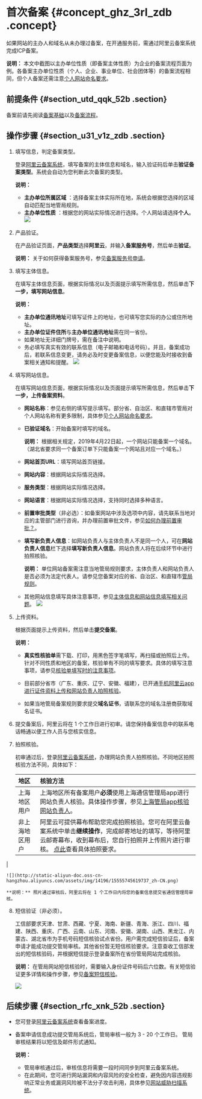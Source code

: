 # 首次备案 {#concept_ghz_3rl_zdb .concept}

如果网站的主办人和域名从未办理过备案，在开通服务前，需通过阿里云备案系统完成ICP备案。

**说明：** 本文中截图以主办单位性质（即备案主体性质）为企业的备案流程页面为例。各备案主办单位性质（个人、企业、事业单位、社会团体等）的备案流程相同，但个人备案还需注意[个人网站命名要求](../../../../intl.zh-CN/常见问题/备案流程FAQ/填写主体信息和网站信息.md#section_rdk_mvr_zdb)。

## 前提条件 {#section_utd_qqk_52b .section}

备案前请先阅读[备案基础](../../../../intl.zh-CN/产品简介/备案基础.md#)以及[备案流程](intl.zh-CN/ICP备案快速入门/ICP备案快速入门.md#section_tcc_bds_s2b)。

## 操作步骤 {#section_u31_v1z_zdb .section}

1.  填写信息，判定备案类型。

    登录[阿里云备案系统](https://beian.aliyun.com/order/selfBaIndex.htm)，填写备案的主体信息和域名，输入验证码后单击**验证备案类型**。系统会自动为您判断此次备案的类型。

    **说明：** 

    -   **主办单位所属区域** ：选择备案主体实际所在地，系统会根据您选择的区域自动匹配当地管局规则。
    -   **主办单位性质** ：根据您的网站实际情况进行选择。个人网站请选择**个人**。
    ![](http://static-aliyun-doc.oss-cn-hangzhou.aliyuncs.com/assets/img/14196/15555745619743_zh-CN.png)

2.  产品验证。

    在产品验证页面，**产品类型**选择**阿里云**，并输入**备案服务号**，然后单击**验证**。

    **说明：** 关于如何获得备案服务号，参见[备案服务号申请](intl.zh-CN/ICP备案流程（PC端）/申请备案服务号.md#)。

3.  填写主体信息。

    在填写主体信息页面，根据实际情况以及页面提示填写所需信息，然后单击**下一步，填写网站信息**。

    **说明：** 

    -   **主办单位通讯地址**可填写证件上的地址，也可填写您实际的办公或住所地址。
    -   **主办单位证件住所**与**主办单位通讯地址**需在同一省份。
    -   如果地址无详细门牌号，需在备注中说明。
    -   务必填写真实有效的联系信息（电子邮箱和电话号码）。并且，备案成功后，若联系信息变更，请务必及时变更备案信息，以便您能及时接收到备案相关通知和提醒。
    ![](http://static-aliyun-doc.oss-cn-hangzhou.aliyuncs.com/assets/img/14196/15555745619716_zh-CN.png)

4.  填写网站信息。

    在填写网站信息页面，根据实际情况以及页面提示填写所需信息，然后单击**下一步，上传备案资料**。

    -   **网站名称**：参见右侧的填写提示填写。部分省、自治区、和直辖市管局对个人网站名称有更多限制，具体参见[个人网站命名要求](../../../../intl.zh-CN/常见问题/备案流程FAQ/填写主体信息和网站信息.md#section_rdk_mvr_zdb)。
    -   **已验证域名**：开始备案时填写的域名。

        **说明：** 根据相关规定，2019年4月22日起，一个网站只能备案一个域名。（湖北省要求同一个备案订单下只能备案一个网站且对应一个域名。）

    -   **网站首页URL**：填写网站首页链接。
    -   **网站内容**：根据网站实际情况选择。
    -   **服务类型**：根据网站实际情况选择。
    -   **网站语言**：根据网站实际情况选择，支持同时选择多种语言。
    -   **前置审批类型**（非必选）：如备案网站中涉及选项中内容，请先联系当地对应的主管部门进行咨询，并办理前置审批文件，参见[如何办理前置审批？](../../../../intl.zh-CN/常见问题/备案流程FAQ/填写主体信息和网站信息.md#section_vxd_kvr_zdb)。
    -   **填写新负责人信息**：如网站负责人与主体负责人不是同一个人，可在**网站负责人信息**栏下选择**填写新负责人信息**。网站负责人将在后续环节中进行拍照核验。

        **说明：** 单位网站备案需注意当地管局规则要求，主体负责人和网站负责人是否必须为法定代表人。请参见您备案对应的省、自治区、和直辖市[管局规则](../../../../intl.zh-CN/管局规则学习/各地区管局备案规则.md)。

    -   其他网站信息填写具体注意事项，参见[主体信息和网站信息填写相关问题](../../../../intl.zh-CN/常见问题/备案流程FAQ/填写主体信息和网站信息.md#section_hxd_kvr_zdb)。
    ![](http://static-aliyun-doc.oss-cn-hangzhou.aliyuncs.com/assets/img/14196/15555745619724_zh-CN.png)

5.  上传资料。

    根据页面提示上传资料，然后单击**提交备案**。

    **说明：** 

    -   **真实性核验单**需下载、打印，用黑色签字笔填写，再扫描或拍照后上传。针对不同性质和地区的备案，核验单有不同的填写要求。具体的填写注意事项，请参见[核验单填写时的注意事项](../../../../intl.zh-CN/常见问题/备案流程FAQ/上传资料.md#section_z2v_rbt_zdb)。
    -   目前部分省市（广东、重庆、辽宁、安徽、福建），已开通[手机阿里云app进行证件资料上传和网站负责人拍照核验](../../../../intl.zh-CN/常见问题/备案流程FAQ/上传资料.md#)。

    -   如果当地管局备案规则要求提交**域名证书**，请联系您的域名注册商获取域名证书。
6.  提交备案后，阿里云将在 1 个工作日进行初审。请您保持备案信息中的联系电话畅通以便工作人员与您核实信息。
7.  拍照核验。

    初审通过后，登录[阿里云备案系统](https://beian.aliyun.com/order/selfBaIndex.htm)，办理网站负责人拍照核验。不同地区拍照核验方法不同，具体如下：

    |地区|核验方法|
    |:-|:---|
    |上海地区用户|上海地区所有备案用户**必须**使用上海通信管理局app进行网站负责人核验。具体操作步骤，参见[上海管局app核验网站负责人](intl.zh-CN/ICP备案流程（PC端）/上海地区通过手机APP核验网站负责人.md#)。|
    |非上海地区用户|阿里云可提供幕布帮助您完成拍照核验。您可在阿里云备案系统中单击**继续操作**，完成邮寄地址的填写，等待阿里云邮寄幕布，收到幕布后，您自行拍照并上传照片进行审核。 [点此](../../../../intl.zh-CN/常见问题/备案流程FAQ/拍照核验.md#)查看具体拍照要求。

 |

    ![](http://static-aliyun-doc.oss-cn-hangzhou.aliyuncs.com/assets/img/14196/15555745619737_zh-CN.png)

    **说明：** 照片通过审核后，阿里云将在 1 个工作日内将您的备案信息提交省通信管理局审核。

8.  短信验证（非必须）。

    工信部要求天津、甘肃、西藏、宁夏、海南、新疆、青海、浙江、四川、福建、陕西、重庆、广西、云南、山东、河南、安徽、湖南、山西、黑龙江、内蒙古、湖北省市为手机号码短信核验试点省份。用户需完成短信验证后，备案申请才能成功提交管局审核。其他省份暂无短信核验要求。注意查收工信部发出的短信核验码，并根据短信提示登录备案所在省份管局网站完成核验。

    **说明：** 在管局网站短信核验时，需要输入身份证件号码后六位数。有关短信验证更多详情和操作步骤，参见[备案短信核验](intl.zh-CN/ICP备案流程（PC端）/备案短信核验.md#)。

    ![](http://static-aliyun-doc.oss-cn-hangzhou.aliyuncs.com/assets/img/14196/15555745619730_zh-CN.png)


## 后续步骤 {#section_rfc_xnk_52b .section}

-   您可登录[阿里云备案系统](https://beian.aliyun.com/order/index)查看备案进度。
-   备案申请信息成功提交管局系统后，管局审核一般为 3 - 20 个工作日。 管局审核结果将以短信及邮件形式通知。

    **说明：** 

    -   管局审核通过后，审核信息将需要一段时间同步到阿里云备案系统。
    -   在此期间，您可进行网站漏洞和内容风险的安全检查，避免因内容违规影响正常业务或漏洞风险被不法分子攻击利用，具体参见[网站威胁扫描系统](https://www.alibabacloud.com/product/avds)。

